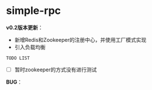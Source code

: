 # simple-rpc
**v0.2版本更新**：
- 新增Redis和Zookeeper的注册中心，并使用工厂模式实现
- 引入负载均衡

`TODO LIST`
 - [ ] 暂时zookeeper的方式没有进行测试

**BUG**：

